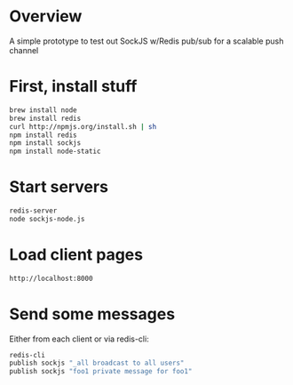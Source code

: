 # Overview

A simple prototype to test out SockJS w/Redis pub/sub for a scalable push channel

# First, install stuff

```sh
brew install node 
brew install redis
curl http://npmjs.org/install.sh | sh
npm install redis
npm install sockjs
npm install node-static
```

# Start servers

```sh
redis-server
node sockjs-node.js
```

# Load client pages

```sh
http://localhost:8000
```

# Send some messages

Either from each client or via redis-cli:

```sh
redis-cli
publish sockjs "_all broadcast to all users"
publish sockjs "foo1 private message for foo1"
```

